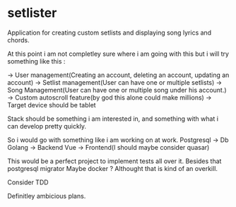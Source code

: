 # setlister
Application for creating custom setlists and displaying song lyrics and chords.

At this point i am not completley sure where i am going with this but i will try something like this : 

-> User management(Creating an account, deleting an account, updating an account)
-> Setlist management(User can have one or multiple setlists)
-> Song Management(User can have one or multiple song under his account.)
-> Custom autoscroll feature(by god this alone could make millions)
-> Target device should be tablet

Stack should be something i am interested in, and something with what i can develop pretty quickly.

So i would go with something like i am working on at work.
Postgresql -> Db
Golang -> Backend
Vue -> Frontend(I should maybe consider quasar)

This would be a perfect project to implement tests all over it.
Besides that postgresql migrator
Maybe docker ? Althought that is kind of an overkill.

Consider TDD

Definitley ambicious plans. 

